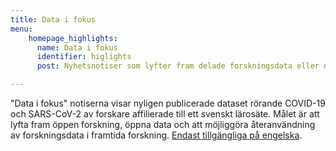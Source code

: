 ```yaml
---
title: Data i fokus
menu:
    homepage_highlights:
      name: Data i fokus
      identifier: higlights
      post: Nyhetsnotiser som lyfter fram delade forskningsdata eller data återanvändning. <a href="/highlights/">Endast tillgängliga på engelska <i class="fas fa-arrow-circle-right"></i></a>

---
```

"Data i fokus" notiserna  visar nyligen publicerade dataset rörande COVID-19 och SARS-CoV-2 av forskare affilierade till ett svenskt lärosäte. Målet är att lyfta fram öppen forskning, öppna data och att möjliggöra återanvändning av forskningsdata i  framtida forskning. <a href="/highlights/">Endast tillgängliga på engelska</a>.
